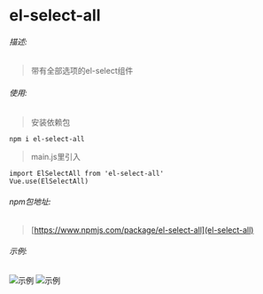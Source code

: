 # el-select-all
###### 描述:
> 带有全部选项的el-select组件

###### 使用:
>安装依赖包

```
npm i el-select-all
```
>main.js里引入

```
import ElSelectAll from 'el-select-all'
Vue.use(ElSelectAll)
```
###### npm包地址:
> [https://www.npmjs.com/package/el-select-all](el-select-all)

###### 示例:
![示例](https://raw.githubusercontent.com/hufei1993/el-select-all/master/src/assets/elselect.png)
![示例](https://raw.githubusercontent.com/hufei1993/el-select-all/master/src/assets/elselect.gif)